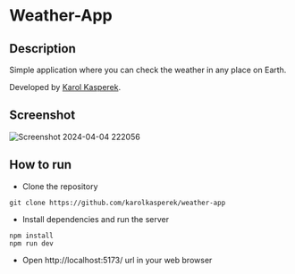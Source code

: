# Weather-App

## Description
Simple application where you can check the weather in any place on Earth.

Developed by [Karol Kasperek](https://github.com/KarolKasperek).


## Screenshot
![Screenshot 2024-04-04 222056](https://github.com/KarolKasperek/Weather-App/assets/105314335/7536fe40-34b2-45ff-9256-38b057e962a9)

## How to run
- Clone the repository
```
git clone https://github.com/karolkasperek/weather-app
```
- Install dependencies and run the server
```
npm install
npm run dev
```
- Open http://localhost:5173/ url in your web browser
